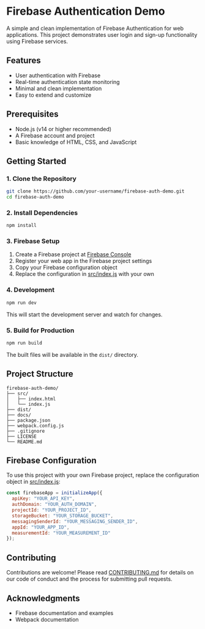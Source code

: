 # Firebase Authentication Demo

A simple and clean implementation of Firebase Authentication for web applications. This project demonstrates user login and sign-up functionality using Firebase services.

## Features

- User authentication with Firebase
- Real-time authentication state monitoring
- Minimal and clean implementation
- Easy to extend and customize

## Prerequisites

- Node.js (v14 or higher recommended)
- A Firebase account and project
- Basic knowledge of HTML, CSS, and JavaScript

## Getting Started

### 1. Clone the Repository

```bash
git clone https://github.com/your-username/firebase-auth-demo.git
cd firebase-auth-demo
```

### 2. Install Dependencies

```bash
npm install
```

### 3. Firebase Setup

1. Create a Firebase project at [Firebase Console](https://console.firebase.google.com/)
2. Register your web app in the Firebase project settings
3. Copy your Firebase configuration object
4. Replace the configuration in [src/index.js](file:///d:/firebase/src/index.js) with your own

### 4. Development

```bash
npm run dev
```

This will start the development server and watch for changes.

### 5. Build for Production

```bash
npm run build
```

The built files will be available in the `dist/` directory.

## Project Structure

```
firebase-auth-demo/
├── src/
│   ├── index.html
│   └── index.js
├── dist/
├── docs/
├── package.json
├── webpack.config.js
├── .gitignore
├── LICENSE
└── README.md
```

## Firebase Configuration

To use this project with your own Firebase project, replace the configuration object in [src/index.js](file:///d:/firebase/src/index.js):

```javascript
const firebaseApp = initializeApp({
  apiKey: "YOUR_API_KEY",
  authDomain: "YOUR_AUTH_DOMAIN",
  projectId: "YOUR_PROJECT_ID",
  storageBucket: "YOUR_STORAGE_BUCKET",
  messagingSenderId: "YOUR_MESSAGING_SENDER_ID",
  appId: "YOUR_APP_ID",
  measurementId: "YOUR_MEASUREMENT_ID"
});
```

## Contributing

Contributions are welcome! Please read [CONTRIBUTING.md](file://d:\firebase\CONTRIBUTING.md) for details on our code of conduct and the process for submitting pull requests.


## Acknowledgments

- Firebase documentation and examples
- Webpack documentation
